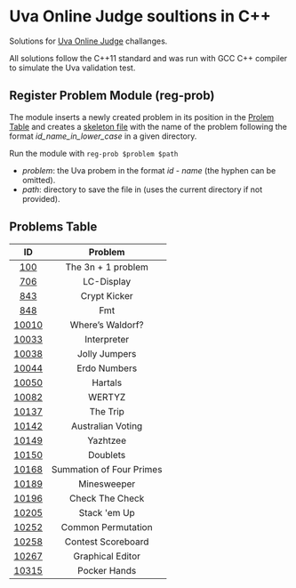 # Uva Online Judge soultions in C++

Solutions for [Uva Online Judge](https://onlinejudge.org/index.php?option=com_onlinejudge&Itemid=8) challanges.

All solutions follow the C++11 standard and was run with GCC C++ compiler to simulate the Uva validation test.

## Register Problem Module (reg-prob)

The module inserts a newly created problem in its position in the [Prolem Table](#problems-table) and creates a [skeleton file](skeleton.cpp) with the name of the problem following the format *id_name_in_lower_case* in a given directory.

Run the module with ```reg-prob $problem $path```

- *problem*: the Uva probem in the format *id - name* (the hyphen can be omitted).
- *path*: directory to save the file in (uses the current directory if not provided).

## Problems Table

| ID | Problem |
| :-: |  :-: |
| [100](PCSR/Chapter-1/100_the_3n+1_problem.cpp) | The 3n + 1 problem |
| [706](PCSR/Chapter-1/706_lc-display.cpp) | LC-Display |
| [843](PCSR/Chapter-2/843_crypt_kicker.cpp) | Crypt Kicker |
| [848](PCSR/Chapter-3/848_fmt.cpp) | Fmt |
| [10010](PCSR/Chapter-3/10010_where’s_waldorf?.cpp) | Where’s Waldorf? |
| [10033](PCSR/Chapter-1/10033_interpreter.cpp) | Interpreter |
| [10038](PCSR/Chapter-2/10038_jolly_jumpers.cpp) | Jolly Jumpers |
| [10044](PCSR/Chapter-2/10044_erdos_numbers.cpp) | Erdo Numbers |
| [10050](PCSR/Chapter-2/10050_hartals.cpp) | Hartals |
| [10082](PCSR/Chapter-3/10082_wertyz.cpp) | WERTYZ |
| [10137](PCSR/Chapter-1/10137_the_trip.cpp) | The Trip |
| [10142](PCSR/Chapter-1/10142_australian_voting.cpp) | Australian Voting |
| [10149](PCSR/Chapter-2/10149_yahtzee.cpp) | Yazhtzee |
| [10150](PCSR/Chapter-3/10150_doublets.cpp) | Doublets |
| [10168](PCSR/Chapter-7/10168_summation_of_four_primes_.cpp) | Summation of Four Primes |
| [10189](PCSR/Chapter-1/10189_minesweeper.cpp) | Minesweeper |
| [10196](PCSR/Chapter-1/10196_check_the_check.cpp) | Check The Check |
| [10205](PCSR/Chapter-2/10205_stack_em_up.cpp) | Stack 'em Up |
| [10252](PCSR/Chapter-3/10252_common_permutation.cpp) | Common Permutation |
| [10258](PCSR/Chapter-2/10258_contest_scoreboard.cpp) | Contest Scoreboard |
| [10267](PCSR/Chapter-1/10267_graphical_editor.cpp) | Graphical Editor |
| [10315](PCSR/Chapter-2/10315_poker_hands.cpp) | Pocker Hands |
